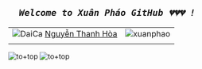 ##  **_`   Welcome to Xuân Pháo GitHub 💔💔💔 ! `_**
|  | |
| :---: | :---: |
| ![DaiCa](https://user-images.githubusercontent.com/83102917/224762789-b8ded563-bcf5-4d1c-b0f4-dc3300b00cd3.png) <a href="https://www.youtube.com/channel/UCxvQ4j_oWcUrUkGbHWs4dLw" target="_blank"> Nguyễn Thanh Hòa</a> | ![xuanphao](https://user-images.githubusercontent.com/83102917/224962770-85b5a06c-e271-4cb8-84ce-f5c203e5452f.svg) |
| | |




<!-- <a href="https://www.youtube.com/channel/UCxvQ4j_oWcUrUkGbHWs4dLw" target="_blank">
 <img src="https://user-images.githubusercontent.com/83102917/225055660-5705930f-50cb-43db-87ad-40a3bbfd10e4.svg" alt="Vecter" />
</a> -->

![to+top](https://github.com/xuanphao19/xuanphao19/assets/83102917/010efc94-54c3-4025-b26c-3b38297d8b3e)
![to+top](https://github.com/xuanphao19/xuanphao19/assets/83102917/b7050c29-c68e-42c4-bee2-705d6c8ec8d0)
